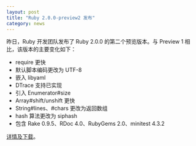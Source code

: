 ```yaml
---
layout: post
title: "Ruby 2.0.0-preview2 发布"
category: news
---
```


昨日，Ruby 开发团队发布了 Ruby 2.0.0 的第二个预览版本。与 Preview 1
相比，该版本的主要变化如下：

* require 更快
* 默认脚本编码更改为 UTF-8
* 嵌入 libyaml
* DTrace 支持已实现
* 引入 Enumerator#size
* Array#shift/unshift 更快
* String#lines、#chars 更改为返回数组
* hash 算法更改为 siphash
* 包含 Rake 0.9.5、RDoc 4.0、RubyGems 2.0、minitest 4.3.2

[详情及下载](http://blade.nagaokaut.ac.jp/cgi-bin/scat.rb/ruby/ruby-core/50443)。
